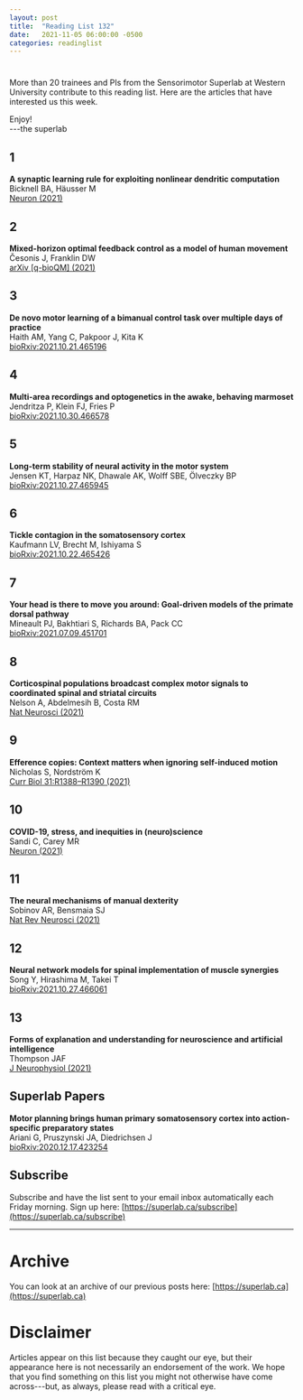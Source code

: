```yaml
---
layout: post
title:  "Reading List 132"
date:   2021-11-05 06:00:00 -0500
categories: readinglist
---
```


# 

More than 20 trainees and PIs from the Sensorimotor Superlab at Western University contribute to this reading list. Here are the articles that have interested us this week.

Enjoy!  
---the superlab

## 1
**A synaptic learning rule for exploiting nonlinear dendritic computation**  
Bicknell BA, Häusser M  
[Neuron (2021)](https://dx.doi.org/10.1016/j.neuron.2021.09.044)

## 2
**Mixed-horizon optimal feedback control as a model of human movement**  
Česonis J, Franklin DW  
[arXiv [q-bioQM] (2021)](https://arxiv.org/abs/2104.06275)

## 3
**De novo motor learning of a bimanual control task over multiple days of practice**  
Haith AM, Yang C, Pakpoor J, Kita K  
[bioRxiv:2021.10.21.465196](https://www.biorxiv.org/content/10.1101/2021.10.21.465196v1)

## 4
**Multi-area recordings and optogenetics in the awake, behaving marmoset**  
Jendritza P, Klein FJ, Fries P  
[bioRxiv:2021.10.30.466578](https://www.biorxiv.org/content/10.1101/2021.10.30.466578v1)

## 5
**Long-term stability of neural activity in the motor system**  
Jensen KT, Harpaz NK, Dhawale AK, Wolff SBE, Ölveczky BP  
[bioRxiv:2021.10.27.465945](https://www.biorxiv.org/content/10.1101/2021.10.27.465945v1)

## 6
**Tickle contagion in the somatosensory cortex**  
Kaufmann LV, Brecht M, Ishiyama S  
[bioRxiv:2021.10.22.465426](https://www.biorxiv.org/content/10.1101/2021.10.22.465426v1)

## 7
**Your head is there to move you around: Goal-driven models of the primate dorsal pathway**  
Mineault PJ, Bakhtiari S, Richards BA, Pack CC  
[bioRxiv:2021.07.09.451701](https://www.biorxiv.org/content/10.1101/2021.07.09.451701v3.abstract?%3Fcollection=)

## 8
**Corticospinal populations broadcast complex motor signals to coordinated spinal and striatal circuits**  
Nelson A, Abdelmesih B, Costa RM  
[Nat Neurosci (2021)](https://www.nature.com/articles/s41593-021-00939-w)

## 9
**Efference copies: Context matters when ignoring self-induced motion**  
Nicholas S, Nordström K  
[Curr Biol 31:R1388–R1390 (2021)](https://dx.doi.org/10.1016/j.cub.2021.09.016)

## 10
**COVID-19, stress, and inequities in (neuro)science**  
Sandi C, Carey MR  
[Neuron (2021)](https://dx.doi.org/10.1016/j.neuron.2021.08.031)

## 11
**The neural mechanisms of manual dexterity**  
Sobinov AR, Bensmaia SJ  
[Nat Rev Neurosci (2021)](https://dx.doi.org/10.1038/s41583-021-00528-7)

## 12
**Neural network models for spinal implementation of muscle synergies**  
Song Y, Hirashima M, Takei T  
[bioRxiv:2021.10.27.466061](https://www.biorxiv.org/content/10.1101/2021.10.27.466061v1)

## 13
**Forms of explanation and understanding for neuroscience and artificial intelligence**  
Thompson JAF  
[J Neurophysiol (2021)](https://dx.doi.org/10.1152/jn.00195.2021)



## Superlab Papers

**Motor planning brings human primary somatosensory cortex into action-specific preparatory states**  
Ariani G, Pruszynski JA, Diedrichsen J  
[bioRxiv:2020.12.17.423254](https://www.biorxiv.org/content/10.1101/2020.12.17.423254v4)



## Subscribe
Subscribe and have the list sent to your email inbox automatically each Friday morning. Sign up here: [https://superlab.ca/subscribe](https://superlab.ca/subscribe)


---
# Archive
You can look at an archive of our previous posts here: [https://superlab.ca](https://superlab.ca)


# Disclaimer
Articles appear on this list because they caught our eye, but their appearance here is not necessarily an endorsement of the work. We hope that you find something on this list you might not otherwise have come across---but, as always, please read with a critical eye.
